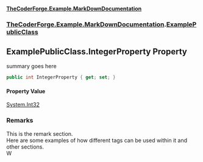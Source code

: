 #### [TheCoderForge.Example.MarkDownDocumentation](MyAssembly.md 'MyAssembly')
### [TheCoderForge.Example.MarkDownDocumentation](MyAssembly.md#TheCoderForge_Example_MarkDownDocumentation 'TheCoderForge.Example.MarkDownDocumentation').[ExamplePublicClass](ExamplePublicClass.md 'TheCoderForge.Example.MarkDownDocumentation.ExamplePublicClass')
## ExamplePublicClass.IntegerProperty Property
summary goes here
```csharp
public int IntegerProperty { get; set; }
```
#### Property Value
[System.Int32](https://docs.microsoft.com/en-us/dotnet/api/System.Int32 'System.Int32')
### Remarks
This is the remark section.  
Here are some examples of how different tags can be used within it and other sections.  
W  
